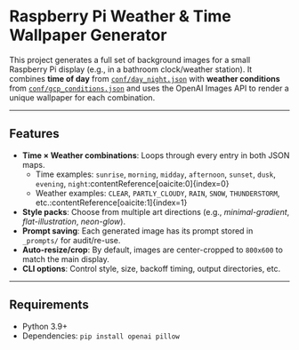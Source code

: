 # Raspberry Pi Weather & Time Wallpaper Generator

This project generates a full set of background images for a small Raspberry Pi display (e.g., in a bathroom clock/weather station).
It combines **time of day** from [`conf/day_night.json`](./conf/day_night.json) with **weather conditions** from [`conf/gcp_conditions.json`](./conf/gcp_conditions.json) and uses the OpenAI Images API to render a unique wallpaper for each combination.

---

## Features

- **Time × Weather combinations**: Loops through every entry in both JSON maps.
  - Time examples: `sunrise`, `morning`, `midday`, `afternoon`, `sunset`, `dusk`, `evening`, `night`:contentReference[oaicite:0]{index=0}
  - Weather examples: `CLEAR`, `PARTLY_CLOUDY`, `RAIN`, `SNOW`, `THUNDERSTORM`, etc.:contentReference[oaicite:1]{index=1}
- **Style packs**: Choose from multiple art directions (e.g., *minimal-gradient*, *flat-illustration*, *neon-glow*).
- **Prompt saving**: Each generated image has its prompt stored in `_prompts/` for audit/re-use.
- **Auto-resize/crop**: By default, images are center-cropped to `800x600` to match the main display.
- **CLI options**: Control style, size, backoff timing, output directories, etc.

---

## Requirements

- Python 3.9+
- Dependencies:
  `pip install openai pillow`
